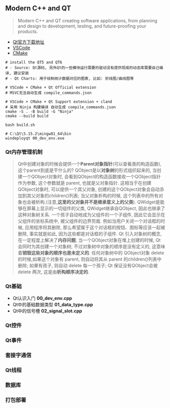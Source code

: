 ## Modern C++ and QT

> Modern C++ and QT creating software applications, from planning and design to development, testing, and future-proofing your products.

- [Qt官方下载地址](https://download.qt.io/archive/qt/)
- [VSCode](https://code.visualstudio.com/download)
- [CMake](https://cmake.org/download/)

```shell
# install the QT5 and QT6
# - Source: Qt源码, 另外Qt的一些模块运行需要的驱动没有提供现成的动态库需要自己编译, 建议安装
# - Qt Charts: 用于绘制统计数据对应的图表, 比如: 折线图/曲线图等

# VSCode + CMake + Qt Official extension
# MSVC无法自动生成 compile_commands.json

# VSCode + CMake + Qt Support extension + cland
# 采用 Ninja 构建编译 自动生成 compile_commands.json
cmake -S . -B build -G "Ninja"
cmake --build build

bash build.sh

# C:\Qt\5.15.2\mingw81_64\bin
windeployqt 00_dev_env.exe
```

### Qt内存管理机制

> Qt中创建对象的时候会提供一个**Parent对象指针**(可以查看类的构造函数),这个parent到底是干什么的? QObject是以**对象树**的形式组织起来的, 当创建一个QObject对象时, 会看到QObject的构造函数接收一个QObject指针作为参数, 这个参数就是 parent, 也就是父对象指针. 这相当于在创建QObject对象时, 可以提供一个其父对象, 创建的这个QObject对象会自动添加到其父对象的children()列表; 当父对象析构的时候, 这个列表中的所有对象也会被析构.(注意,**这里的父对象并不是继承意义上的父类**). QWidget是能够在屏幕上显示的一切组件的父类, QWidget继承自QObject, 因此也继承了这种对象树关系. 一个孩子自动地成为父组件的一个子组件, 因此它会显示在父组件的坐标系统中, 被父组件的边界剪裁. 例如当用户关闭一个对话框的时候, 应用程序将其删除, 那么希望属于这个对话框的按钮、图标等应该一起被删除, 事实就是如此, 因为这些都是对话框的子组件. Qt 引入对象树的概念, 在一定程度上解决了**内存问题**; 当一个QObject对象在堆上创建的时候, Qt 会同时为其创建一个对象树; 不过对象树中对象的顺序是没有定义的, 这意味着**销毁这些对象的顺序也是未定义的**. 任何对象树中的 QObject对象 delete 的时候,如果这个对象有 parent, 则自动将其从 parent 的children()列表中删除; 如果有孩子, 则自动 delete 每一个孩子; Qt 保证没有QObject会被 delete 两次, 这是由**析构顺序决定的**.


### Qt基础
- Qt认识入门 **00_dev_env.cpp**
- Qt中的基础数据类型 **01_data_type.cpp**
- Qt中的信号槽 **02_signal_slot.cpp**

### Qt控件

### Qt事件

### 套接字通信

### Qt线程

### 数据库

### 打包部署

